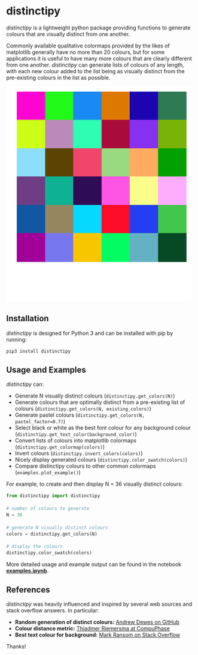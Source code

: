 # distinctipy

*distinctipy* is a lightweight python package providing functions to generate
colours that are visually distinct from one another.

Commonly available qualitative colormaps provided by the likes of matplotlib
generally have no more than 20 colours, but for some applications it is useful
to have many more colours that are clearly different from one another.
*distinctipy* can generate lists of colours of any length, with each new colour
added to the list being as visually distinct from the pre-existing colours in
 the list as possible.

 ![36colours](distinctipy/examples/36colours.png)

## Installation

*distinctipy* is designed for Python 3 and can be installed with pip by running:

```python
pip3 install distinctipy
```

## Usage and Examples

*distinctipy* can:
* Generate N visually distinct colours (`distinctipy.get_colors(N)`)
* Generate colours that are optimally distinct from a pre-existing list of colours (`distinctipy.get_colors(N, existing_colors)`)
* Generate pastel colours (`distinctipy.get_colors(N, pastel_factor=0.7)`)
* Select black or white as the best font colour for any background colour (`distinctipy.get_text_color(background_color)`)
* Convert lists of colours into matplotlib colormaps (`distinctipy.get_colormap(colors)`)
* Invert colours (`distinctipy.invert_colors(colors)`)
* Nicely display generated colours (`distinctipy.color_swatch(colors)`)
* Compare distinctipy colours to other common colormaps (`examples.plot_example()`)

For example, to create and then display N = 36 visually distinct colours:

```python
from distinctipy import distinctipy

# number of colours to generate
N = 36

# generate N visually distinct colours
colors = distinctipy.get_colors(N)

# display the colours
distinctipy.color_swatch(colors)
```

More detailed usage and example output can be found in the notebook **[examples.ipynb](examples.ipynb)**.

## References

*distinctipy* was heavily influenced and inspired by several web sources and
stack overflow answers. In particular:
* **Random generation of distinct colours:** [Andrew Dewes on GitHub](https://gist.github.com/adewes/5884820)
* **Colour distance metric:** [Thiadmer Riemersma at CompuPhase](https://www.compuphase.com/cmetric.htm)
* **Best text colour for background:** [Mark Ransom on Stack Overflow](https://stackoverflow.com/a/3943023)

Thanks!
